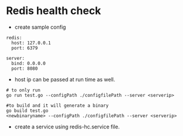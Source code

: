 # Redis health check

- create sample config
```shell
redis:
  host: 127.0.0.1
  port: 6379

server:
  bind: 0.0.0.0
  port: 8080
```

- host ip can be passed at run time as well.
```shell
# to only run
go run test.go --configPath ./configfilePath --server <serverip>

#to build and it will generate a binary
go build test.go
<newbinaryname> --configPath ./configfilePath --server <serverip>
```

- create a service using redis-hc.service file.
